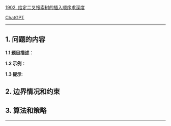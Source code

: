 [1902. 给定二叉搜索树的插入顺序求深度](https://leetcode.cn/problems/depth-of-bst-given-insertion-order)

[ChatGPT](chat.openai.com)

---

## 1. 问题的内容
**1.1 题目描述**：

**1.2 示例**：

**1.3 提示**:

## 2. 边界情况和约束


## 3. 算法和策略

---

